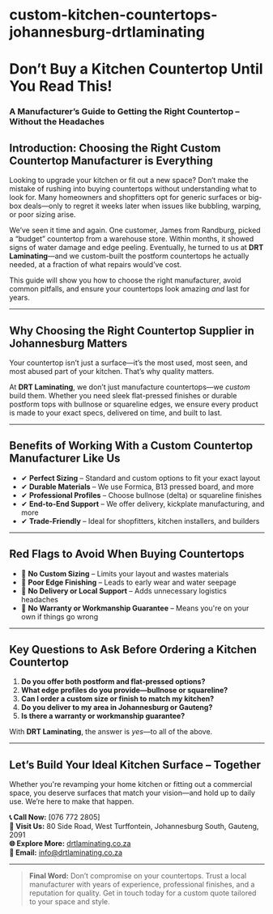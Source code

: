 # custom-kitchen-countertops-johannesburg-drtlaminating

# Don’t Buy a Kitchen Countertop Until You Read This!  
### A Manufacturer’s Guide to Getting the Right Countertop – Without the Headaches

## Introduction: Choosing the Right Custom Countertop Manufacturer is Everything

Looking to upgrade your kitchen or fit out a new space? Don’t make the mistake of rushing into buying countertops without understanding what to look for. Many homeowners and shopfitters opt for generic surfaces or big-box deals—only to regret it weeks later when issues like bubbling, warping, or poor sizing arise.

We’ve seen it time and again. One customer, James from Randburg, picked a “budget” countertop from a warehouse store. Within months, it showed signs of water damage and edge peeling. Eventually, he turned to us at **DRT Laminating**—and we custom-built the postform countertops he actually needed, at a fraction of what repairs would’ve cost.

This guide will show you how to choose the right manufacturer, avoid common pitfalls, and ensure your countertops look amazing *and* last for years.

---

## Why Choosing the Right Countertop Supplier in Johannesburg Matters

Your countertop isn’t just a surface—it’s the most used, most seen, and most abused part of your kitchen. That’s why quality matters.

At **DRT Laminating**, we don’t just manufacture countertops—we *custom* build them. Whether you need sleek flat-pressed finishes or durable postform tops with bullnose or squareline edges, we ensure every product is made to your exact specs, delivered on time, and built to last.

---

## Benefits of Working With a Custom Countertop Manufacturer Like Us

- ✔ **Perfect Sizing** – Standard and custom options to fit your exact layout  
- ✔ **Durable Materials** – We use Formica, B13 pressed board, and more  
- ✔ **Professional Profiles** – Choose bullnose (delta) or squareline finishes  
- ✔ **End-to-End Support** – We offer delivery, kickplate manufacturing, and more  
- ✔ **Trade-Friendly** – Ideal for shopfitters, kitchen installers, and builders  

---

## Red Flags to Avoid When Buying Countertops

- 🚩 **No Custom Sizing** – Limits your layout and wastes materials  
- 🚩 **Poor Edge Finishing** – Leads to early wear and water seepage  
- 🚩 **No Delivery or Local Support** – Adds unnecessary logistics headaches  
- 🚩 **No Warranty or Workmanship Guarantee** – Means you're on your own if things go wrong  

---

## Key Questions to Ask Before Ordering a Kitchen Countertop

1. **Do you offer both postform and flat-pressed options?**  
2. **What edge profiles do you provide—bullnose or squareline?**  
3. **Can I order a custom size or finish to match my kitchen?**  
4. **Do you deliver to my area in Johannesburg or Gauteng?**  
5. **Is there a warranty or workmanship guarantee?**  

With **DRT Laminating**, the answer is *yes*—to all of the above.

---

## Let’s Build Your Ideal Kitchen Surface – Together

Whether you're revamping your home kitchen or fitting out a commercial space, you deserve surfaces that match your vision—and hold up to daily use. We’re here to make that happen.

**📞 Call Now:** [076 772 2805]  
**📍 Visit Us:** 80 Side Road, West Turffontein, Johannesburg South, Gauteng, 2091  
**🌐 Explore More:** [drtlaminating.co.za](https://drtlaminating.co.za)  
**📩 Email:** [info@drtlaminating.co.za](mailto:info@drtlaminating.co.za)

---

> **Final Word:** Don’t compromise on your countertops. Trust a local manufacturer with years of experience, professional finishes, and a reputation for quality. Get in touch today for a custom quote tailored to your space and style.
